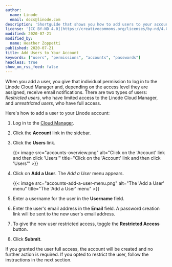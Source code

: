 ```yaml
---
author:
  name: Linode
  email: docs@linode.com
description: 'Shortguide that shows you how to add users to your account.'
license: '[CC BY-ND 4.0](https://creativecommons.org/licenses/by-nd/4.0)'
modified: 2020-07-21
modified_by:
  name: Heather Zoppetti
published: 2020-07-21
title: Add Users to Your Account
keywords: ["users", "permissions", "accounts", "passwords"]
headless: true
show_on_rss_feed: false
---
```


When you add a user, you give that individual permission to log in to the Linode Cloud Manager and, depending on the access level they are assigned, receive email notifications. There are two types of users: *Restricted users*, who have limited access to the Linode Cloud Manager, and *unrestricted users*, who have full access.

Here's how to add a user to your Linode account:

1.  Log in to the [Cloud Manager](https://cloud.linode.com).
1.  Click the **Account** link in the sidebar.
1.  Click the **Users** link.

    {{< image src="accounts-overview.png" alt="Click on the 'Account' link and then click 'Users'" title="Click on the 'Account' link and then click 'Users'" >}}

1.  Click on **Add a User**. The *Add a User* menu appears.

    {{< image src="accounts-add-a-user-menu.png" alt="The 'Add a User' menu" title="The 'Add a User' menu" >}}

1.  Enter a username for the user in the **Username** field.
1.  Enter the user's email address in the **Email** field. A password creation link will be sent to the new user's email address.
1.  To give the new user restricted access, toggle the **Restricted Access** button.
1.  Click **Submit**.

If you granted the user full access, the account will be created and no further action is required. If you opted to restrict the user, follow the instructions in the next section.
